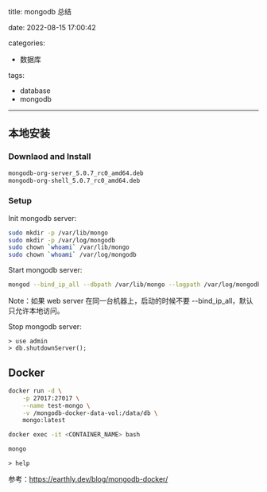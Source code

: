 title: mongodb 总结

date: 2022-08-15 17:00:42

categories:
- 数据库

tags:
- database
- mongodb
---

## 本地安装

### Downlaod and Install

```bash
mongodb-org-server_5.0.7_rc0_amd64.deb
mongodb-org-shell_5.0.7_rc0_amd64.deb
```

### Setup
Init mongodb server:
```bash
sudo mkdir -p /var/lib/mongo
sudo mkdir -p /var/log/mongodb
sudo chown `whoami` /var/lib/mongo
sudo chown `whoami` /var/log/mongodb
```

Start mongodb server:
```bash
mongod --bind_ip_all --dbpath /var/lib/mongo --logpath /var/log/mongodb/mongod.log --fork
```

Note：如果 web server 在同一台机器上，启动的时候不要 --bind_ip_all，默认只允许本地访问。

Stop mongodb server:
```mongodb
> use admin
> db.shutdownServer();
```

## Docker

```bash
docker run -d \
    -p 27017:27017 \
    --name test-mongo \
    -v /mongodb-docker-data-vol:/data/db \
    mongo:latest
```

```bash
docker exec -it <CONTAINER_NAME> bash
```

```bash
mongo
```

```mongo shell
> help
```

参考：https://earthly.dev/blog/mongodb-docker/

